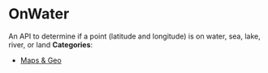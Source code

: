 # OnWater


An API to determine if a point (latitude and longitude) is on water, sea, lake, river, or land
**Categories**:

- [Maps & Geo](https://github/awesome-apis/awesome-apis#maps-and-geo)



